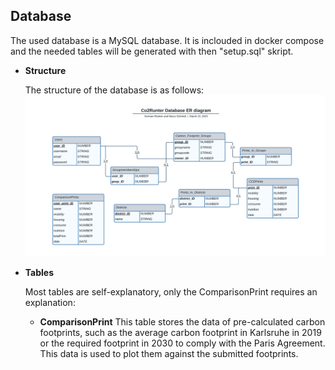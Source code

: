 **Database**
----
The used database is a MySQL database. It is inclouded in docker compose and the needed tables will be generated with then "setup.sql" skript.

* **Structure**

    The structure of the database is as follows:
    ![Databese ER diagram](Database_ER_diagram.png)

* **Tables**

  Most tables are self-explanatory, only the ComparisonPrint requires an explanation:

  * **ComparisonPrint** This table stores the data of pre-calculated carbon footprints, such as the average carbon footprint in Karlsruhe in 2019 or the required footprint in 2030 to comply with the Paris Agreement. This data is used to plot them against the submitted footprints.